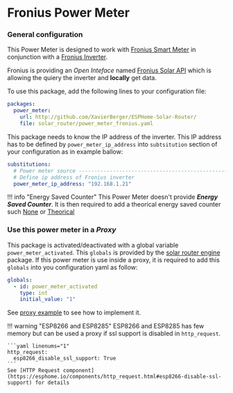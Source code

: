 # Fronius Power Meter

### General configuration

This Power Meter is designed to work with [Fronius Smart Meter](https://www.fronius.com/en-gb/uk/solar-energy/installers-partners/technical-data/all-products/system-monitoring/hardware/fronius-smart-meter/fronius-smart-meter-ts-100a-1) in conjunction with a [Fronius Inverter](https://www.fronius.com/en-gb/uk/solar-energy/installers-partners/technical-data/all-products/inverters/fronius-primo-gen24/fronius-primo-gen24-3-0).

Fronius is providing an *Open Inteface* named [Fronius Solar API](https://www.fronius.com/en-gb/uk/solar-energy/installers-partners/technical-data/all-products/system-monitoring/open-interfaces/fronius-solar-api-json-) which is allowing the quiery the inverter and **locally** get data.

To use this package, add the following lines to your configuration file:

```yaml linenums="1"
packages:
  power_meter:
    url: http://github.com/XavierBerger/ESPHome-Solar-Router/
    file: solar_router/power_meter_fronius.yaml
```

This package needs to know the IP address of the inverter. This IP address has to be defined by `power_meter_ip_address` into `subtsitution` section of your configuration as in example ballow:

```yaml linenums="1"
substitutions:
  # Power meter source -----------------------------------------------------------
  # Define ip address of Fronius inverter
  power_meter_ip_address: "192.168.1.21"
```


!!! info "Energy Saved Counter"
    This Power Meter doesn't provide ***Energy Saved Counter***. It is then required to add a theorical energy saved counter such [None]() or [Theorical]()

### Use this power meter in a ***Proxy***

This package is activated/deactivated with a global variable `power_meter_activated`. This `globals` is provided by the [solar router engine](engine.md) package. If this power meter is use inside a proxy, it is required to add this `globals` into you configuration yaml as follow:

```yaml linenums="1"
globals:
  - id: power_meter_activated
    type: int
    initial_value: "1"
```

See [proxy example](proxy_example.md) to see how to implement it.



!!! warning "ESP8266 and ESP8285"
    ESP8266 and ESP8285 has few memory but can be used a proxy if ssl support is disabled in `http_request`.

    ```yaml linenums="1"
    http_request:
      esp8266_disable_ssl_support: True
    ```
    See [HTTP Request component](https://esphome.io/components/http_request.html#esp8266-disable-ssl-support) for details

